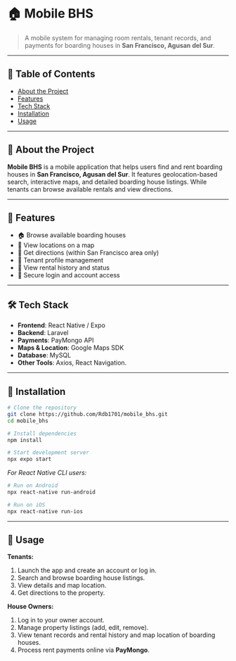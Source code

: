 # 🏠 Mobile BHS

> A mobile system for managing room rentals, tenant records, and payments for boarding houses in **San Francisco, Agusan del Sur**.

---

## 📌 Table of Contents

* [About the Project](#about-the-project)
* [Features](#features)
* [Tech Stack](#tech-stack)
* [Installation](#installation)
* [Usage](#usage)

---

## 📖 About the Project

**Mobile BHS** is a mobile application that helps users find and rent boarding houses in **San Francisco, Agusan del Sur**. It features geolocation-based search, interactive maps, and detailed boarding house listings. While tenants can browse available rentals and view directions.

---

## 🚀 Features

* 🏠 Browse available boarding houses
* 📍 View locations on a map
* 🧭 Get directions (within San Francisco area only)
* 👤 Tenant profile management
* 📄 View rental history and status
* 🔐 Secure login and account access

---

## 🛠 Tech Stack

* **Frontend**: React Native / Expo
* **Backend**: Laravel
* **Payments**: PayMongo API
* **Maps & Location**: Google Maps SDK
* **Database**: MySQL
* **Other Tools**: Axios, React Navigation.

---

## 🧰 Installation

```bash
# Clone the repository
git clone https://github.com/Rdb1701/mobile_bhs.git
cd mobile_bhs

# Install dependencies
npm install

# Start development server
npx expo start
```

*For React Native CLI users:*

```bash
# Run on Android
npx react-native run-android

# Run on iOS
npx react-native run-ios
```

---

## 📲 Usage

**Tenants:**

1. Launch the app and create an account or log in.
2. Search and browse boarding house listings.
3. View details and map location.
4. Get directions to the property.

**House Owners:**

1. Log in to your owner account.
2. Manage property listings (add, edit, remove).
3. View tenant records and rental history and map location of boarding houses.
4. Process rent payments online via **PayMongo**.




